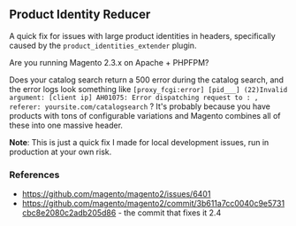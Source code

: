 ## Product Identity Reducer

A quick fix for issues with large product identities in headers, specifically caused by the `product_identities_extender` plugin.

Are you running Magento 2.3.x on Apache + PHPFPM?

Does your catalog search return a 500 error during the catalog search, and the error logs look something like
`[proxy_fcgi:error] [pid___] (22)Invalid argument: [client ip] AH01075: Error dispatching request to : , referer: yoursite.com/catalogsearch` ? It's probably because you have products with tons of configurable variations and Magento combines all of these into one massive header.

**Note**: This is just a quick fix I made for local development issues, run in production at your own risk.

### References
* https://github.com/magento/magento2/issues/6401
* https://github.com/magento/magento2/commit/3b611a7cc0040c9e5731cbc8e2080c2adb205d86 - the commit that fixes it 2.4
